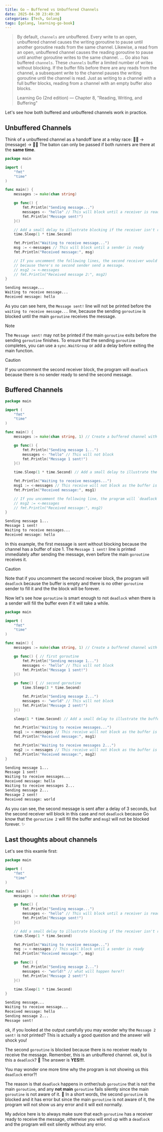 ```yaml
---
title: Go — Buffered vs Unbuffered Channels
date: 2025-04-30 23:49:30 
categories: [Tech, Golang]
tags: [golang, learning-go-book]
---
```


> By default, `channels` are unbuffered. Every write to an open, unbuffered channel causes the writing goroutine to pause until another goroutine reads from the same channel. Likewise, a read from an open, unbuffered channel causes the reading goroutine to pause until another goroutine writes to the same channel.
> ...
> Go also has buffered `channels`. These `channels` buffer a limited number of writes without blocking. If the buffer fills before there are any reads from the channel, a subsequent write to the channel pauses the writing goroutine until the channel is read. Just as writing to a channel with a full buffer blocks, reading from a channel with an empty buffer also blocks.
>
> <footer>Learning Go (2nd edition) — Chapter 8, "Reading, Writing, and Buffering"</footer>

Let's see how both buffered and unbuffered channels work in practice.

## Unbuffered Channels
Think of a unbuffered channel as a handoff lane at a relay race:
🏃‍♂️ → (message) → 🏃‍♀️
The baton can only be passed if both runners are there at the **same time**.

```go main.go
package main

import (
    "fmt"
    "time"
)

func main() {
    messages := make(chan string)

    go func() {
        fmt.Println("Sending message...")
        messages <- "hello" // This will block until a receiver is ready
        fmt.Println("Message sent!")
    }()

    // Add a small delay to illustrate blocking if the receiver isn't ready immediately
    time.Sleep(1 * time.Second)

    fmt.Println("Waiting to receive message...")
    msg := <-messages // This will block until a sender is ready
    fmt.Println("Received message:", msg)

    // If you uncomment the following lines, the second receiver would deadlock
    // because there's no second sender send a message.
    // msg2 := <-messages
    // fmt.Println("Received message 2:", msg2)
}
```
```bash output
Sending message...
Waiting to receive message...
Received message: hello
```

As you can see here, the `Message sent!` line will not be printed before the `waiting to receive message...` line, because the sending `goroutine` is blocked until the main `goroutine` receives the message.

>[!NOTE]
> The `Message sent!` may not be printed if the main `goroutine` exits before the sending `goroutine` finishes. To ensure that the sending `goroutine` completes, you can use a `sync.WaitGroup` or add a delay before exiting the main function.

>[!CAUTION]
> If you uncomment the second receiver block, the program will `deadlock` because there is no sender ready to send the second message.

## Buffered Channels
```go main.go
package main

import (
    "fmt"
    "time"
)

func main() {
    messages := make(chan string, 1) // Create a buffered channel with a capacity of 1

    go func() {
        fmt.Println("Sending message 1...")
        messages <- "hello" // This will not block
        fmt.Println("Message 1 sent!")
    }()

    time.Sleep(1 * time.Second) // Add a small delay to illustrate the buffer

    fmt.Println("Waiting to receive messages...")
    msg1 := <-messages // This receive will not block as the buffer is not empty
    fmt.Println("Received message:", msg1)

    // If you uncomment the following line, the program will `deadlock`
    // msg2 := <-messages
    // fmt.Println("Received message:", msg2)
}
```
```bash output
Sending message 1...
Message 1 sent!
Waiting to receive messages...
Received message: hello
```

In this example, the first message is sent without blocking because the channel has a buffer of size 1. The `Message 1 sent!` line is printed immediately after sending the message, even before the main `goroutine` receives it.

> [!CAUTION]
> Note that if you uncomment the second receiver block, the program will `deadlock` because the buffer is empty and there is no other `goroutine` sender to fill it and the the block will be forever.

Now let's see how `goroutine` is smart enough to not `deadlock` when there is a sender will fill the buffer even if it will take a while.

```go main.go
package main

import (
    "fmt"
    "time"
)

func main() {
    messages := make(chan string, 1) // Create a buffered channel with a capacity of 1

    go func() { // first goroutine
        fmt.Println("Sending message 1...")
        messages <- "hello" // This will not block
        fmt.Println("Message 1 sent!")
    }()

    go func() { // second goroutine
        time.Sleep(3 * time.Second)

        fmt.Println("Sending message 2...")
        messages <- "world" // This will not block
        fmt.Println("Message 2 sent!")
    }()

    sleep(1 * time.Second) // Add a small delay to illustrate the buffer

    fmt.Println("Waiting to receive messages...")
    msg1 := <-messages // This receive will not block as the buffer is not empty
    fmt.Println("Received message:", msg1)

    fmt.Println("Waiting to receive messages 2...")
    msg2 := <-messages // This receive will not block as the buffer is not empty
    fmt.Println("Received message:", msg2)
}
```
```bash output
Sending message 1...
Message 1 sent!
Waiting to receive messages...
Received message: hello
Waiting to receive messages 2...
Sending message 2...
Message 2 sent!
Received message: world
```

As you can see, the second message is sent after a delay of 3 seconds, but the second receiver will block in this case and not `deadlock` because Go know that the `goroutine 2` will fill the buffer and `msg2` will not be blocked forever. ✨

## Last thoughts about channels
Let's see this examle first:

```go main.go
package main

import (
    "fmt"
    "time"
)

func main() {
    messages := make(chan string)

    go func() {
        fmt.Println("Sending message...")
        messages <- "hello" // This will block until a receiver is ready
        fmt.Println("Message sent!")
    }()

    // Add a small delay to illustrate blocking if the receiver isn't ready immediately
    time.Sleep(1 * time.Second)

    fmt.Println("Waiting to receive message...")
    msg := <-messages // This will block until a sender is ready
    fmt.Println("Received message:", msg)

    go func() {
        fmt.Println("Sending message 2...")
        messages <- "world!" // what will happen here?!
        fmt.Println("Message 2 sent!")
    }()

    time.Sleep(1 * time.Second)
}
```
```bash output
Sending message...
Waiting to receive message...
Received message: hello
Sending message 2...
Message sent!
```

ok, if you looked at the output carefully you may wonder why the `Message 2 sent!` is not printed?
This is actually a good question and the answer will shock you!

The second `goroutine` is blocked because there is no receiver ready to receive the message. Remember, this is an unbuffered channel.
ok, but is this a `deadlock`? 🤔
The answer is **YES!!!**.

You may wonder one more time why the program is not showing us this `deadlock` error?!

The reason is that `deadlock` happens in onther/sub `goroutine` that is not the main `goroutine`, and any **not main** `goroutine` fails silently since the main `goroutine` is not aware of it. 🤯
In a short words, the second `goroutine` is blocked and it has error but since the main `goroutine` is not aware of it, the program will not show us any error and it will exit normally.

My advice here is to always make sure that each `goroutine` has a receiver ready to receive the message, otherwise you will end up with a `deadlock` and the program will exit silently without any error.
